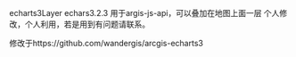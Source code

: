 echarts3Layer
  echars3.2.3
  用于argis-js-api，可以叠加在地图上面一层
  个人修改，个人利用，若是用到有问题请联系。
  
修改于https://github.com/wandergis/arcgis-echarts3


